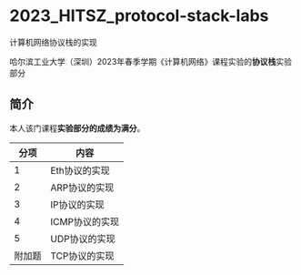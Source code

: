 # 2023_HITSZ_protocol-stack-labs

计算机网络协议栈的实现

哈尔滨工业大学（深圳）2023年春季学期《计算机网络》课程实验的**协议栈**实验部分

## 简介

本人该门课程**实验部分的成绩为满分**。

| 分项   | 内容           |
| ------ | -------------- |
| 1      | Eth协议的实现  |
| 2      | ARP协议的实现  |
| 3      | IP协议的实现   |
| 4      | ICMP协议的实现 |
| 5      | UDP协议的实现  |
| 附加题 | TCP协议的实现  |


